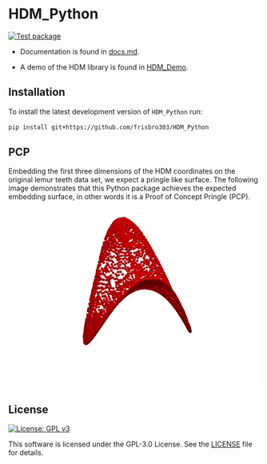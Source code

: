 # HDM_Python
[![Test package](https://github.com/frisbro303/HDM_Python/actions/workflows/test.yml/badge.svg)](https://github.com/frisbro303/HDM_Python/actions/workflows/test.yml)

- Documentation is found in [docs.md](https://github.com/frisbro303/HDM_Python/blob/main/docs.md).

- A demo of the HDM library is found in [HDM_Demo](https://github.com/frisbro303/HDM_demo).

## Installation
To install the latest development version of `HDM_Python` run:
```bash
pip install git+https://github.com/frisbro303/HDM_Python
```

## PCP
Embedding the first three dimensions of the HDM coordinates on the original lemur teeth data set, we expect a pringle like surface. The following image demonstrates that this Python package achieves the expected embedding surface, in other words it is a Proof of Concept Pringle (PCP).
![](pringle.png)

## License
[![License: GPL v3](https://img.shields.io/badge/License-GPLv3-blue.svg)](https://www.gnu.org/licenses/gpl-3.0)

This software is licensed under the GPL-3.0 License. See the [LICENSE](https://github.com/frisbro303/SignDNE/blob/2347bf47a35affe612ac8d60e64805a3f1891951/LICENSE) file for details. 

